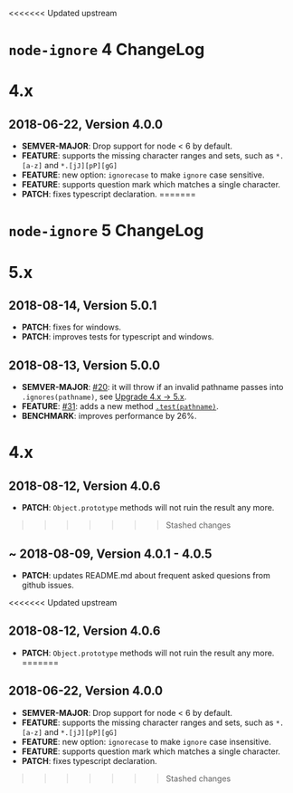 <<<<<<< Updated upstream
# `node-ignore` 4 ChangeLog

# 4.x

## 2018-06-22, Version 4.0.0

- **SEMVER-MAJOR**: Drop support for node < 6 by default.
- **FEATURE**: supports the missing character ranges and sets, such as `*.[a-z]` and `*.[jJ][pP][gG]`
- **FEATURE**: new option: `ignorecase` to make `ignore` case sensitive.
- **FEATURE**: supports question mark which matches a single character.
- **PATCH**: fixes typescript declaration.
=======
# `node-ignore` 5 ChangeLog

# 5.x

## 2018-08-14, Version 5.0.1

- **PATCH**: fixes for windows.
- **PATCH**: improves tests for typescript and windows.

## 2018-08-13, Version 5.0.0

- **SEMVER-MAJOR**: [#20](https://github.com/kaelzhang/node-ignore/issues/20): it will throw if an invalid pathname passes into `.ignores(pathname)`, see [Upgrade 4.x -> 5.x](https://github.com/kaelzhang/node-ignore#upgrade-4x---5x).
- **FEATURE**: [#31](https://github.com/kaelzhang/node-ignore/issues/31): adds a new method [`.test(pathname)`](https://github.com/kaelzhang/node-ignore#testpathname-pathname-since-500).
- **BENCHMARK**: improves performance by 26%.

# 4.x

## 2018-08-12, Version 4.0.6

- **PATCH**: `Object.prototype` methods will not ruin the result any more.
>>>>>>> Stashed changes

## ~ 2018-08-09, Version 4.0.1 - 4.0.5

- **PATCH**: updates README.md about frequent asked quesions from github issues.

<<<<<<< Updated upstream
## 2018-08-12, Version 4.0.6

- **PATCH**: `Object.prototype` methods will not ruin the result any more.
=======
## 2018-06-22, Version 4.0.0

- **SEMVER-MAJOR**: Drop support for node < 6 by default.
- **FEATURE**: supports the missing character ranges and sets, such as `*.[a-z]` and `*.[jJ][pP][gG]`
- **FEATURE**: new option: `ignorecase` to make `ignore` case insensitive.
- **FEATURE**: supports question mark which matches a single character.
- **PATCH**: fixes typescript declaration.
>>>>>>> Stashed changes
